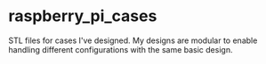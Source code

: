 # raspberry_pi_cases
STL files for cases I've designed. My designs are modular to enable handling different configurations with the same basic design. 
